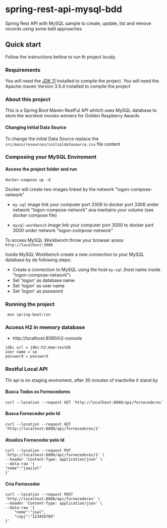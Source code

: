 # spring-rest-api-mysql-bdd
Spring Rest API with MySQL sample to create, update, list and remove records using some bdd approaches

## Quick start

Follow the instructions bellow to run th project localy.


### Requirements

You will need the [JDK 11](https://www.oracle.com/technetwork/pt/java/javase/downloads/jdk11-downloads-2133151.html) installed to compile the project.
You will need the Apache maven Version 3.5.4 installed to compile the project

### About this project

This is a Spring Boot Maven RestFul API whitch uses MySQL database to store the worstest movies winners for Golden Raspberry Awards

#### Changing Initial Data Source

To change the initial Data Source replace the `src/main/resources/initialdatasource.csv` file content

### Composing your MySQL Enviroment

#### Access the project folder and run
```ssh
docker-compose up -d
```

Docker will create two images linked by the network "logon-compose-network"

* `my-sql` image link your computer port 3306 to docker port 3306 under network "logon-compose-network" ana mantains your volume (see docker compose file)
    
* `mysql-workbench` image link your computer port 3000 to docker port 3000 under network "logon-compose-network"

To access MySQL Workbench throw your browser acess `http://localhost:3000`

Inside MySQL Workbench create a new connection to your MySQL database by de following steps:

- Create a connection to MySQL using the host `my-sql` (host name inside "logon-compose-network")
- Set 'logon' as database name
- Set 'logon' as user name
- Set 'logon' as password

### Running the project

```ssh
 mvn spring-boot:run
```

### Access H2 in memory database

-  http://localhost:8080/h2-console

```
jdbc url = jdbc:h2:mem:testdb
user name = sa
password = password
```

### Restful Local API 

Thi api is on staging enviroment, after 30 minutes of inactivitie it stand by

#### Busca Todos os Fornecedores
```
curl --location --request GET 'http://localhost:8080/api/fornecedores'
```

#### Busca Fornecedor pelo Id
```
curl --location --request GET 'http://localhost:8080/api/fornecedores/1'
```


#### Atualiza Fornecedor pelo Id
```
curl --location --request PUT 'http://localhost:8080/api/fornecedores/1' \
--header 'Content-Type: application/json' \
--data-raw '{
"nome":"jaaziel"
}'
```

#### Cria Fornecedor
```
curl --location --request POST 'http://localhost:8080/api/fornecedores' \
--header 'Content-Type: application/json' \
--data-raw '{
    "nome":"joal",
    "cnpj":"123456789"
}'
```

